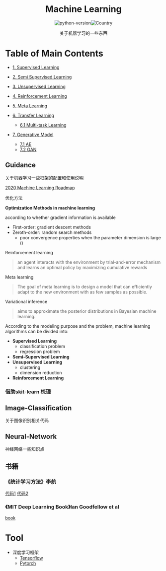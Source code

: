 <h1 align="center">Machine Learning</h1>
<div align="center">

![python-version](https://img.shields.io/badge/python-3.7-blue)![Country](https://img.shields.io/badge/country-China-red)

 关于机器学习的一些东西

</div>



# Table of Main Contents

- [1. Supervised Learning]()
- [2. Semi Supervised Learning]()
- [3. Unsupervised Learning]()
- [4. Reinforcement Learning]()
- [5. Meta Learning]()
- [6. Transfer Learning]()
  - [6.1 Multi-task Learning]()

- [7. Generative Model]()
  - [7.1 AE]()
  - [7.2 GAN]()



## Guidance

关于机器学习一些框架的配置和使用说明



[2020 Machine Learning Roadmap](https://github.com/mrdbourke/machine-learning-roadmap)



优化方法

**Optimization Methods in machine learning**

according to whether gradient information is available

- First-order: gradient descent methods
- Zeroth-order: random search methods
  - poor convergence properties when the parameter dimension is large ()



Reinforcement learning

> an agent interacts with the environment by trial-and-error mechanism and learns an optimal policy by maximizing cumulative rewards

Meta learning

>The goal of meta learning is to design a model that can efficiently adapt to the new
>environment with as few samples as possible.

Variational inference

> aims to approximate the posterior distributions in Bayesian machine learning.



According to the modeling purpose and the problem, machine learning algorithms can be divided into:

- **Supervised Learning**
  - classification problem
  - regression problem
- **Semi-Supervised Learning** 
- **Unsupervised Learning**
  - clustering
  - dimension reduction
- **Reinforcement Learning**





### 借助skit-learn 梳理



## Image-Classification
关于图像识别相关代码

## Neural-Network
神经网络一些知识点

## 书籍

### 《统计学习方法》李航

[代码1](https://github.com/fengdu78/lihang-code)    [代码2](https://github.com/SmirkCao/Lihang)

### 《MIT Deep Learning Book》Ian Goodfellow et al

[book](http://www.deeplearningbook.org/)









# Tool

- 深度学习框架
  - [Tensorflow]()
  - [Pytorch]()

